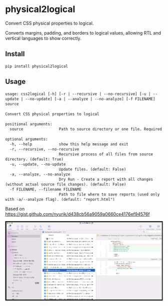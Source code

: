 # physical2logical

Convert CSS physical properties to logical.

Converts margins, padding, and borders to logical values, allowing RTL and vertical languages to show correctly.

## Install

```commandline
pip install physical2logical
```

## Usage

```commandline
usage: css2logical [-h] [-r | --recursive | --no-recursive] [-u | --update | --no-update] [-a | --analyze | --no-analyze] [-f FILENAME] source

Convert CSS physical properties to logical

positional arguments:
  source                Path to source directory or one file. Required

optional arguments:
  -h, --help            show this help message and exit
  -r, --recursive, --no-recursive
                        Recursive process of all files from source directory. (default: True)
  -u, --update, --no-update
                        Update files. (default: False)
  -a, --analyze, --no-analyze
                        Dry Run - Create a report with all changes (without actual source file changes). (default: False)
  -f FILENAME, --filename FILENAME
                        Path to file where to save reports (used only with -a/--analyze flag). (default: "report.html")

```

Based on https://gist.github.com/nyurik/d438cb56a9059a0660ce4176ef94576f

![physical2logical-all-files.png](physical2logical-all-files.png)
